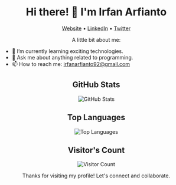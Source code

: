 <h1 align="center">Hi there! 👋 I'm Irfan Arfianto</h1>

<p align="center">
  <a href="#">Website</a> •
  <a href="https://linkedin.com/in/irfanarfiantoo">LinkedIn</a> •
  <a href="https://twitter.com/IrfanArfianto17">Twitter</a>
</p>

<p align="center">A little bit about me:</p>

- 🌱 I’m currently learning exciting technologies.
- 💬 Ask me about anything related to programming.
- 📫 How to reach me: [irfanarfianto92@gmail.com](mailto:irfanarfianto92@gmail.com)

<h2 align="center">GitHub Stats</h2>

<p align="center">
  <img src="https://github-readme-stats.vercel.app/api?username=irfanarfianto&show_icons=true&theme=radical" alt="GitHub Stats" />
</p>

<h2 align="center">Top Languages</h2>

<p align="center">
  <img src="https://github-readme-stats.vercel.app/api/top-langs/?username=anuraghazra&layout=compact" alt="Top Languages" />
</p>

<h2 align="center">Visitor's Count</h2>

<p align="center">
  <img src="https://profile-counter.glitch.me/irfanarfianto/count.svg" alt="Visitor Count" />
</p>

<p align="center">Thanks for visiting my profile! Let's connect and collaborate.</p>
